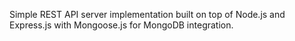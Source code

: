 Simple REST API server implementation built on top of Node.js and Express.js with Mongoose.js for MongoDB integration.